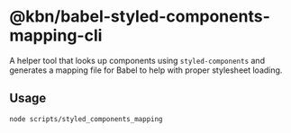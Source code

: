 # @kbn/babel-styled-components-mapping-cli

A helper tool that looks up components using `styled-components` and generates
a mapping file for Babel to help with proper stylesheet loading.

## Usage

```shell
node scripts/styled_components_mapping
```
